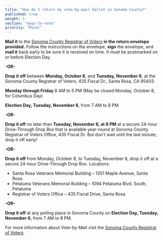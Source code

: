 ```yaml
---
title: "How do I return my vote-by-mail ballot in Sonoma County?"
published: true
weight: 5
section: "ways-to-vote"
priority: "Minor"
---
```


**Mail it** to the [Sonoma County Registrar of Voters](#section-election-office-contact) **in the return envelope provided.** Follow the instructions on the envelope, **sign** the envelope, and **mail it** back early to be sure it is received on time. It must be postmarked on or before Election Day.  

 **-OR-**  
 
**Drop it off** between **Monday, October 8**, and **Tuesday, November 6**, at the Sonoma County Registrar of Voters, 435 Fiscal Dr., Santa Rosa, CA 95403  

**Monday through Friday** 8 AM to 5 PM (May be closed Monday, October 8, for Columbus Day)  

**Election Day, Tuesday, November 6**, from 7 AM to 8 PM   

 **-OR-**  

**Drop it off** no later than **Tuesday, November 6, at 8 PM** at a secure 24-hour Drive-Through Drop Box that is available year-round at Sonoma County Registrar of Voters Office, 435 Fiscal Dr. But don't wait until the last minute; drop it off early!  

 **-OR-**  

**Drop it off** from Monday, October 8, to Tuesday, November 6, drop it off at a secure 24-hour Drive-Through Drop Box. Locations:  
  - Santa Rosa Veterans Memorial Building – 1351 Maple Avenue, Santa Rosa  
  - Petaluma Veterans Memorial Building – 1094 Petaluma Blvd. South, Petaluma  
  - Registrar of Voters Office – 435 Fiscal Drive, Santa Rosa  

**-OR-**  

**Drop it off** at any polling place in Sonoma County on **Election Day, Tuesday, November 6**, from 7 AM to 8 PM.  

For more information about Vote-by-Mail visit the [Sonoma County Registrar of Voters](http://vote.sonoma-county.org/content.aspx?sid=1009&id=1052#receive_vote_by_mail_ballot).  
